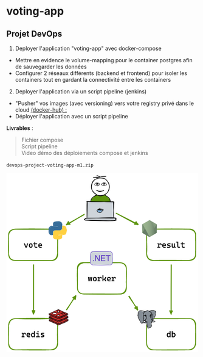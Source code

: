 # voting-app

## Projet DevOps

1. Deployer l'application "voting-app" avec docker-compose

- Mettre en evidence le volume-mapping pour le container postgres afin de sauvegarder les données
- Configurer 2 réseaux différents (backend et frontend) pour isoler les containers tout en gardant la connectivité entre les containers

2. Deployer l'application via un script pipeline (jenkins)

- "Pusher" vos images (avec versioning) vers votre registry privé dans le cloud [ (docker-hub) :]( https://hub.docker.com/)
- Déployer l'application avec un script pipeline 

<b>Livrables</b> : <br>
> Fichier compose  <br>
> Script pipeline <br>
> Video démo des déploiements compose et jenkins<br>

`devops-project-voting-app-m1.zip`
 

![Architecture](architecture.excalidraw.png)